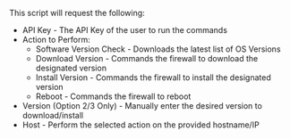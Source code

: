 This script will request the following:

- API Key - The API Key of the user to run the commands
- Action to Perform:
  - Software Version Check - Downloads the latest list of OS Versions
  - Download Version - Commands the firewall to download the designated version
  - Install Version - Commands the firewall to install the designated version
  - Reboot - Commands the firewall to reboot
- Version (Option 2/3 Only) - Manually enter the desired version to download/install
- Host - Perform the selected action on the provided hostname/IP
